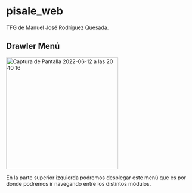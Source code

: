 # pisale_web
TFG de Manuel José Rodríguez Quesada.

## Drawler Menú

<img width="300" alt="Captura de Pantalla 2022-06-12 a las 20 40 16" src="https://user-images.githubusercontent.com/80096502/173248300-129c9839-aa05-4577-86ca-60022c324e32.png">

En la parte superior izquierda podremos desplegar este menú que es por donde podremos ir navegando entre los distintos módulos.
